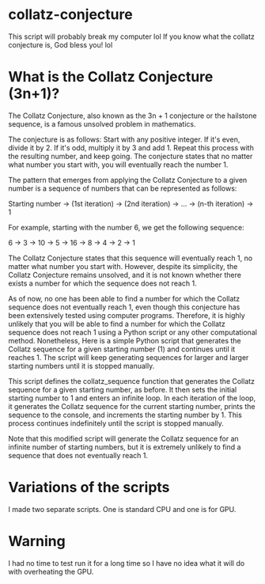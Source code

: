 # collatz-conjecture
This script will probably break my computer lol If you know what the collatz conjecture is, God bless you! lol

# What is the Collatz Conjecture (3n+1)?
The Collatz Conjecture, also known as the 3n + 1 conjecture or the hailstone sequence, is a famous unsolved problem in mathematics.

The conjecture is as follows: Start with any positive integer. If it's even, divide it by 2. If it's odd, multiply it by 3 and add 1. Repeat this process with the resulting number, and keep going. The conjecture states that no matter what number you start with, you will eventually reach the number 1.

The pattern that emerges from applying the Collatz Conjecture to a given number is a sequence of numbers that can be represented as follows:

Starting number → (1st iteration) → (2nd iteration) → ... → (n-th iteration) → 1

For example, starting with the number 6, we get the following sequence:

6 → 3 → 10 → 5 → 16 → 8 → 4 → 2 → 1

The Collatz Conjecture states that this sequence will eventually reach 1, no matter what number you start with. However, despite its simplicity, the Collatz Conjecture remains unsolved, and it is not known whether there exists a number for which the sequence does not reach 1.

As of now, no one has been able to find a number for which the Collatz sequence does not eventually reach 1, even though this conjecture has been extensively tested using computer programs. Therefore, it is highly unlikely that you will be able to find a number for which the Collatz sequence does not reach 1 using a Python script or any other computational method. Nonetheless, Here is a simple Python script that generates the Collatz sequence for a given starting number (1) and continues until it reaches 1. The script will keep generating sequences for larger and larger starting numbers until it is stopped manually.

This script defines the collatz_sequence function that generates the Collatz sequence for a given starting number, as before. It then sets the initial starting number to 1 and enters an infinite loop. In each iteration of the loop, it generates the Collatz sequence for the current starting number, prints the sequence to the console, and increments the starting number by 1. This process continues indefinitely until the script is stopped manually.

Note that this modified script will generate the Collatz sequence for an infinite number of starting numbers, but it is extremely unlikely to find a sequence that does not eventually reach 1.

# Variations of the scripts
I made two separate scripts. One is standard CPU and one is for GPU. 

# Warning
I had no time to test run it for a long time so I have no idea what it will do with overheating the GPU. 
